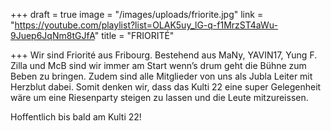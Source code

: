 +++
draft = true
image = "/images/uploads/friorite.jpg"
link = "https://youtube.com/playlist?list=OLAK5uy_lG-q-f1MrzST4aWu-9Juep6JqNm8tGJfA"
title = "FRIORITÉ"

+++
Wir sind Friorité aus Fribourg. Bestehend aus MaNy, YAVIN17, Yung F. Zilla und McB sind wir immer am Start wenn’s drum geht die Bühne zum Beben zu bringen. Zudem sind alle Mitglieder von uns als Jubla Leiter mit Herzblut dabei. Somit denken wir, dass das Kulti 22 eine super Gelegenheit wäre um eine Riesenparty steigen zu lassen und die Leute mitzureissen.

Hoffentlich bis bald am Kulti 22!